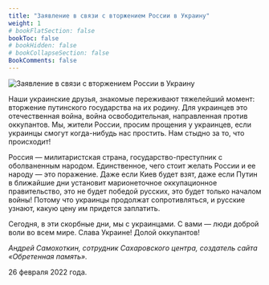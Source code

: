 ```yaml
---
title: "Заявление в связи с вторжением России в Украину"
weight: 1
# bookFlatSection: false
bookToc: false
# bookHidden: false
# bookCollapseSection: false
BookComments: false
---
```


![Заявление в связи с вторжением России в Украину](/static/img/statementagainstwar.jpg)

Наши украинские друзья, знакомые переживают тяжелейший момент: вторжение путинского государства на их родину. Для украинцев это отечественная война, война освободительная, направленная против оккупантов. Мы, жители России, просим прощения у украинцев, если украинцы смогут когда-нибудь нас простить. Нам стыдно за то, что происходит!

Россия — милитаристская страна, государство-преступник с оболваненным народом. Единственное, чего стоит желать России и ее народу — это поражение. Даже если Киев будет взят, даже если Путин в ближайшие дни установит марионеточное оккупационное правительство, это не будет победой русских, это будет только началом войны! Потому что украинцы продолжат сопротивляться, и русские узнают, какую цену им придется заплатить.

Сегодня, в эти скорбные дни, мы с украинцами. С вами — люди доброй воли во всем мире. Слава Украине! Долой оккупантов!

*Андрей Самохоткин, сотрудник Сахаровского центра, создатель сайта «Обретенная память».*

26 февраля 2022 года.

